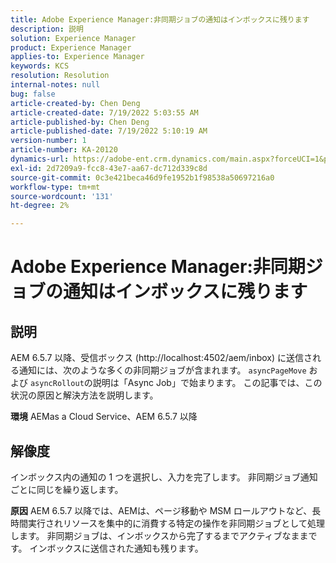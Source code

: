 ```yaml
---
title: Adobe Experience Manager:非同期ジョブの通知はインボックスに残ります
description: 説明
solution: Experience Manager
product: Experience Manager
applies-to: Experience Manager
keywords: KCS
resolution: Resolution
internal-notes: null
bug: false
article-created-by: Chen Deng
article-created-date: 7/19/2022 5:03:55 AM
article-published-by: Chen Deng
article-published-date: 7/19/2022 5:10:19 AM
version-number: 1
article-number: KA-20120
dynamics-url: https://adobe-ent.crm.dynamics.com/main.aspx?forceUCI=1&pagetype=entityrecord&etn=knowledgearticle&id=2971772b-2007-ed11-82e4-00224808e5cc
exl-id: 2d7209a9-fcc8-43e7-aa67-dc712d339c8d
source-git-commit: 0c3e421beca46d9fe1952b1f98538a50697216a0
workflow-type: tm+mt
source-wordcount: '131'
ht-degree: 2%

---
```


# Adobe Experience Manager:非同期ジョブの通知はインボックスに残ります

## 説明


AEM 6.5.7 以降、受信ボックス (http://localhost:4502/aem/inbox) に送信される通知には、次のような多くの非同期ジョブが含まれます。 `asyncPageMove` および `asyncRollout`の説明は「Async Job」で始まります。
この記事では、この状況の原因と解決方法を説明します。

<b>環境</b>
AEMas a Cloud Service、AEM 6.5.7 以降


## 解像度


インボックス内の通知の 1 つを選択し、入力を完了します。 非同期ジョブ通知ごとに同じを繰り返します。

<b>原因</b>
AEM 6.5.7 以降では、AEMは、ページ移動や MSM ロールアウトなど、長時間実行されリソースを集中的に消費する特定の操作を非同期ジョブとして処理します。 非同期ジョブは、インボックスから完了するまでアクティブなままです。 インボックスに送信された通知も残ります。

